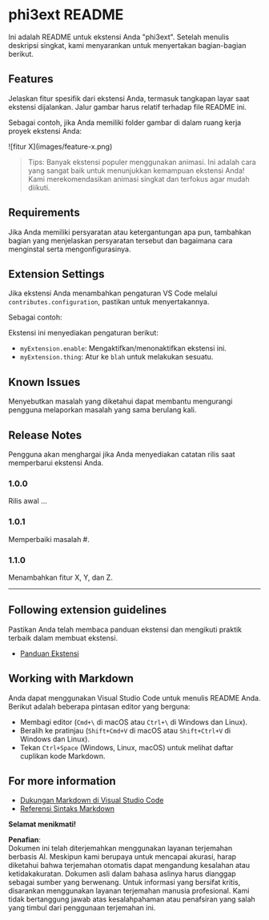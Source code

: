 # phi3ext README

Ini adalah README untuk ekstensi Anda "phi3ext". Setelah menulis deskripsi singkat, kami menyarankan untuk menyertakan bagian-bagian berikut.

## Features

Jelaskan fitur spesifik dari ekstensi Anda, termasuk tangkapan layar saat ekstensi dijalankan. Jalur gambar harus relatif terhadap file README ini.

Sebagai contoh, jika Anda memiliki folder gambar di dalam ruang kerja proyek ekstensi Anda:

\!\[fitur X\]\(images/feature-x.png\)

> Tips: Banyak ekstensi populer menggunakan animasi. Ini adalah cara yang sangat baik untuk menunjukkan kemampuan ekstensi Anda! Kami merekomendasikan animasi singkat dan terfokus agar mudah diikuti.

## Requirements

Jika Anda memiliki persyaratan atau ketergantungan apa pun, tambahkan bagian yang menjelaskan persyaratan tersebut dan bagaimana cara menginstal serta mengonfigurasinya.

## Extension Settings

Jika ekstensi Anda menambahkan pengaturan VS Code melalui `contributes.configuration`, pastikan untuk menyertakannya.

Sebagai contoh:

Ekstensi ini menyediakan pengaturan berikut:

* `myExtension.enable`: Mengaktifkan/menonaktifkan ekstensi ini.
* `myExtension.thing`: Atur ke `blah` untuk melakukan sesuatu.

## Known Issues

Menyebutkan masalah yang diketahui dapat membantu mengurangi pengguna melaporkan masalah yang sama berulang kali.

## Release Notes

Pengguna akan menghargai jika Anda menyediakan catatan rilis saat memperbarui ekstensi Anda.

### 1.0.0

Rilis awal ...

### 1.0.1

Memperbaiki masalah #.

### 1.1.0

Menambahkan fitur X, Y, dan Z.

---

## Following extension guidelines

Pastikan Anda telah membaca panduan ekstensi dan mengikuti praktik terbaik dalam membuat ekstensi.

* [Panduan Ekstensi](https://code.visualstudio.com/api/references/extension-guidelines?WT.mc_id=aiml-137032-kinfeylo)

## Working with Markdown

Anda dapat menggunakan Visual Studio Code untuk menulis README Anda. Berikut adalah beberapa pintasan editor yang berguna:

* Membagi editor (`Cmd+\` di macOS atau `Ctrl+\` di Windows dan Linux).
* Beralih ke pratinjau (`Shift+Cmd+V` di macOS atau `Shift+Ctrl+V` di Windows dan Linux).
* Tekan `Ctrl+Space` (Windows, Linux, macOS) untuk melihat daftar cuplikan kode Markdown.

## For more information

* [Dukungan Markdown di Visual Studio Code](http://code.visualstudio.com/docs/languages/markdown?WT.mc_id=aiml-137032-kinfeylo)
* [Referensi Sintaks Markdown](https://help.github.com/articles/markdown-basics/)

**Selamat menikmati!**

**Penafian**:  
Dokumen ini telah diterjemahkan menggunakan layanan terjemahan berbasis AI. Meskipun kami berupaya untuk mencapai akurasi, harap diketahui bahwa terjemahan otomatis dapat mengandung kesalahan atau ketidakakuratan. Dokumen asli dalam bahasa aslinya harus dianggap sebagai sumber yang berwenang. Untuk informasi yang bersifat kritis, disarankan menggunakan layanan terjemahan manusia profesional. Kami tidak bertanggung jawab atas kesalahpahaman atau penafsiran yang salah yang timbul dari penggunaan terjemahan ini.